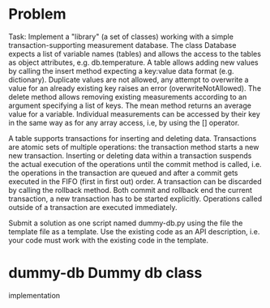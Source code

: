 # Problem

Task: Implement a "library" (a set of classes) working with a simple
transaction-supporting measurement database. The class Database expects a list
of variable names (tables) and allows the access to the tables as object
attributes, e.g. db.temperature. A table allows adding new values by calling
the insert method expecting a key:value data format (e.g. dictionary).
Duplicate values are not allowed, any attempt to overwrite a value for an
already existing key raises an error (overwriteNotAllowed). The delete method
allows removing existing measurements according to an argument specifying a
list of keys. The mean method returns an average value for a variable.
Individual measurements can be accessed by their key in the same way as for any
array access, i.e, by using the [] operator.

A table supports transactions for inserting and deleting data. Transactions are
atomic sets of multiple operations: the transaction method starts a new
new transaction. Inserting or deleting data within a transaction suspends the
actual execution of the operations until the commit method is called, i.e. the
operations in the transaction are queued and after a commit gets executed in
the FIFO (first in first out) order. A transaction can be discarded by calling
the rollback method. Both commit and rollback end the current transaction, a
new transaction has to be started explicitly. Operations called outside of a
transaction are executed immediately.

Submit a solution as one script named dummy-db.py using the file the template
file as a template. Use the existing code as an API description, i.e. your code
must work with the existing code in the template.

# dummy-db Dummy db class
implementation
